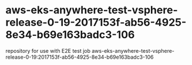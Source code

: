 # aws-eks-anywhere-test-vsphere-release-0-19-2017153f-ab56-4925-8e34-b69e163badc3-106
repository for use with E2E test job aws-eks-anywhere-test-vsphere-release-0-19:2017153f-ab56-4925-8e34-b69e163badc3-106
